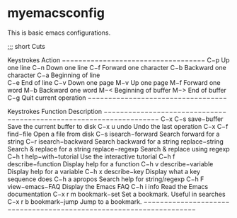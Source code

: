 # myemacsconfig

This is basic emacs configurations.

;;; short Cuts 

Keystrokes  Action
−−−−−−−−−−−−−−−−−−−−−−−−−−−−−−−−−−−
C−p         Up one line
C−n         Down one line
C−f         Forward one character
C−b         Backward one character
C−a         Beginning of line       
C−e         End of line
C−v         Down one page
M−v         Up one page
M−f         Forward one word
M−b         Backward one word
M−<         Beginning of buffer
M−>         End of buffer
C−g         Quit current operation
−−−−−−−−−−−−−−−−−−−−−−−−−−−−−−−−−−

Keystrokes  Function           Description
−−−−−−−−−−−−−−−−−−−−−−−−−−−−−−−−−−−−−−−−−−−−−−−−−−−−−−−−−−−−−−−−−−−
C−x C−s     save−buffer        Save the current buffer to disk
C−x u       undo               Undo the last operation
C−x C−f     find−file          Open a file from disk
C−s         isearch−forward    Search forward for a string
C−r         isearch−backward   Search backward for a string
            replace−string     Search & replace for a string
            replace−regexp     Search & replace using regexp
C−h t       help−with−tutorial Use the interactive tutorial
C−h f       describe−function  Display help for a function
C−h v       describe−variable  Display help for a variable
C−h x       describe−key       Display what a key sequence does
C−h a       apropos            Search help for string/regexp
C−h F       view−emacs−FAQ     Display the Emacs FAQ
C−h i       info               Read the Emacs documentation
C−x r m     bookmark−set       Set a bookmark. Useful in searches
C−x r b     bookmark−jump      Jump to a bookmark.
−−−−−−−−−−−−−−−−−−−−−−−−−−−−−−−−−−−−−−−−−−−−−−−−−−−−−−−−−−−−−−−−−−−
